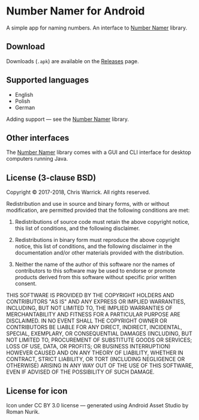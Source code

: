 Number Namer for Android
========================

A simple app for naming numbers. An interface to [Number Namer](https://github.com/Kwpolska/numbernamer) library.

Download
--------

Downloads (`.apk`) are available on the [Releases](https://github.com/Kwpolska/numbernamer.android/releases) page.

Supported languages
-------------------

* English
* Polish
* German

Adding support — see the [Number Namer](https://github.com/Kwpolska/numbernamer) library.

Other interfaces
----------------

The [Number Namer](https://github.com/Kwpolska/numbernamer) library comes with
a GUI and CLI interface for desktop computers running Java.

License (3-clause BSD)
----------------------

Copyright © 2017-2018, Chris Warrick.
All rights reserved.

Redistribution and use in source and binary forms, with or without
modification, are permitted provided that the following conditions are
met:

1. Redistributions of source code must retain the above copyright
   notice, this list of conditions, and the following disclaimer.

2. Redistributions in binary form must reproduce the above copyright
   notice, this list of conditions, and the following disclaimer in the
   documentation and/or other materials provided with the distribution.

3. Neither the name of the author of this software nor the names of
   contributors to this software may be used to endorse or promote
   products derived from this software without specific prior written
   consent.

THIS SOFTWARE IS PROVIDED BY THE COPYRIGHT HOLDERS AND CONTRIBUTORS
"AS IS" AND ANY EXPRESS OR IMPLIED WARRANTIES, INCLUDING, BUT NOT
LIMITED TO, THE IMPLIED WARRANTIES OF MERCHANTABILITY AND FITNESS FOR
A PARTICULAR PURPOSE ARE DISCLAIMED.  IN NO EVENT SHALL THE COPYRIGHT
OWNER OR CONTRIBUTORS BE LIABLE FOR ANY DIRECT, INDIRECT, INCIDENTAL,
SPECIAL, EXEMPLARY, OR CONSEQUENTIAL DAMAGES (INCLUDING, BUT NOT
LIMITED TO, PROCUREMENT OF SUBSTITUTE GOODS OR SERVICES; LOSS OF USE,
DATA, OR PROFITS; OR BUSINESS INTERRUPTION) HOWEVER CAUSED AND ON ANY
THEORY OF LIABILITY, WHETHER IN CONTRACT, STRICT LIABILITY, OR TORT
(INCLUDING NEGLIGENCE OR OTHERWISE) ARISING IN ANY WAY OUT OF THE USE
OF THIS SOFTWARE, EVEN IF ADVISED OF THE POSSIBILITY OF SUCH DAMAGE.

License for icon
----------------

Icon under CC BY 3.0 license — generated using Android Asset Studio by Roman Nurik.
